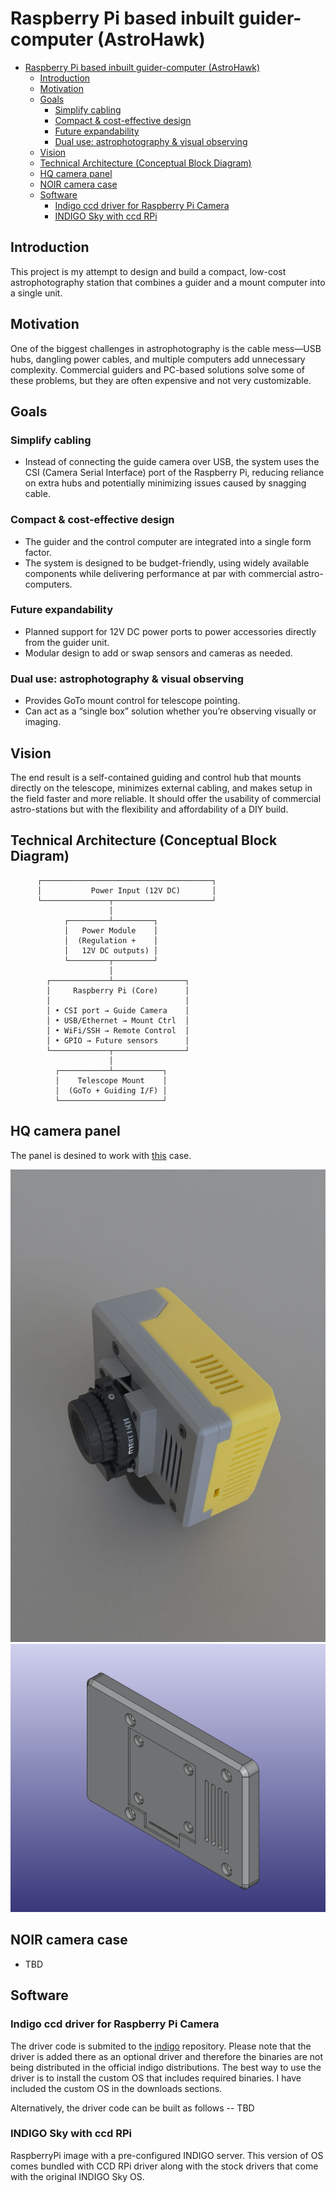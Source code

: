 # Raspberry Pi based inbuilt guider-computer (AstroHawk)

- [Raspberry Pi based inbuilt guider-computer (AstroHawk)](#raspberry-pi-based-inbuilt-guider-computer-astrohawk)
  - [Introduction](#introduction)
  - [Motivation](#motivation)
  - [Goals](#goals)
    - [Simplify cabling](#simplify-cabling)
    - [Compact & cost-effective design](#compact--cost-effective-design)
    - [Future expandability](#future-expandability)
    - [Dual use: astrophotography & visual observing](#dual-use-astrophotography--visual-observing)
  - [Vision](#vision)
  - [Technical Architecture (Conceptual Block Diagram)](#technical-architecture-conceptual-block-diagram)
  - [HQ camera panel](#hq-camera-panel)
  - [NOIR camera case](#noir-camera-case)
  - [Software](#software)
    - [Indigo ccd driver for Raspberry Pi Camera](#indigo-ccd-driver-for-raspberry-pi-camera)
    - [INDIGO Sky with ccd RPi](#indigo-sky-with-ccd-rpi)

## Introduction

This project is my attempt to design and build a compact, low-cost astrophotography station that combines a guider and a mount computer into a single unit.

## Motivation

One of the biggest challenges in astrophotography is the cable mess—USB hubs, dangling power cables, and multiple computers add unnecessary complexity. Commercial guiders and PC-based solutions solve some of these problems, but they are often expensive and not very customizable.

## Goals

### Simplify cabling

- Instead of connecting the guide camera over USB, the system uses the CSI (Camera Serial Interface) port of the Raspberry Pi, reducing reliance on extra hubs and potentially minimizing issues caused by snagging cable.

### Compact & cost-effective design

- The guider and the control computer are integrated into a single form factor.
- The system is designed to be budget-friendly, using widely available components while delivering performance at par with commercial astro-computers.

### Future expandability

- Planned support for 12V DC power ports to power accessories directly from the guider unit.
- Modular design to add or swap sensors and cameras as needed.

### Dual use: astrophotography & visual observing

- Provides GoTo mount control for telescope pointing.
- Can act as a “single box” solution whether you’re observing visually or imaging.

## Vision

The end result is a self-contained guiding and control hub that mounts directly on the telescope, minimizes external cabling, and makes setup in the field faster and more reliable. It should offer the usability of commercial astro-stations but with the flexibility and affordability of a DIY build.

## Technical Architecture (Conceptual Block Diagram)

          ┌──────────────────────────────────────┐
          │           Power Input (12V DC)       │
          └───────────────┬──────────────────────┘
                          │
                ┌─────────┴─────────┐
                │   Power Module    │
                │  (Regulation +    │
                │   12V DC outputs) │
                └─────────┬─────────┘
                          │
            ┌─────────────┴────────────────┐
            │     Raspberry Pi (Core)      │
            │                              │
            │ • CSI port → Guide Camera    │
            │ • USB/Ethernet → Mount Ctrl  │
            │ • WiFi/SSH → Remote Control  │
            │ • GPIO → Future sensors      │
            └─────────────┬────────────────┘
                          │
              ┌───────────┴───────────┐
              │    Telescope Mount    │
              │  (GoTo + Guiding I/F) │
              └───────────────────────┘

## HQ camera panel

The panel is desined to work with [this](https://www.printables.com/model/1050438-case-for-raspberry-pi5-geekworm-x1001-hat-nvme-ssd) case.

![Finished Product](Resources/HQCameraCase.jpg)
![HQ Camera Panel](Resources/HQCameraPanel.png)

## NOIR camera case

- TBD

## Software

### Indigo ccd driver for Raspberry Pi Camera

The driver code is submited to the [indigo](https://github.com/indigo-astronomy/indigo) repository. Please note that the driver is added there as an optional driver and therefore the binaries are not being distributed in the official indigo distributions. The best way to use the driver is to install the custom OS that includes required binaries. I have included the custom OS in the downloads sections.

Alternatively, the driver code can be built as follows -- TBD

### INDIGO Sky with ccd RPi

RaspberryPi image with a pre-configured INDIGO server. This version of OS comes bundled with CCD RPi driver along with the stock drivers that come with the original INDIGO Sky OS.
